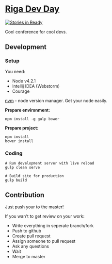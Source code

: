 [Riga Dev Day](http://rigadevday.lv/)
====================================
[![Stories in Ready](https://badge.waffle.io/RigaDevDay/RigaDevDay.github.io.png?label=ready&title=Ready)](https://waffle.io/RigaDevDay/RigaDevDay.github.io)

Cool conference for cool devs.

## Development

### Setup

You need:

* Node v4.2.1
* Intellij IDEA (Webstorm)
* Courage

[nvm](https://github.com/creationix/nvm) - node version manager.
Get your node easily.

**Prepare environment:**

```
npm install -g gulp bower
```

**Prepare project:**

```
npm install
bower install
```

### Coding

```
# Run development server with live reload
gulp clean serve 

# Build site for production
gulp build
```

## Contribution

Just push your to the master!

If you wan't to get review on your work:

* Write everything in seperate branch/fork
* Push to github
* Create pull request
* Assign someone to pull request
* Ask any questions
* Wait
* Merge to master

